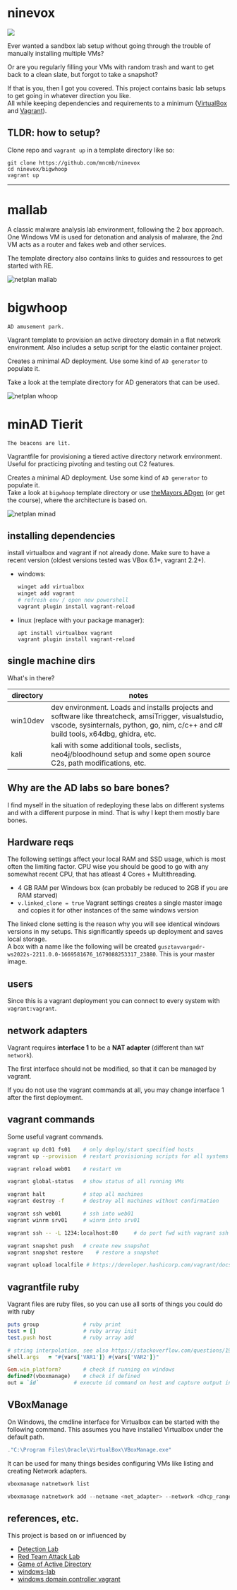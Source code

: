 # ninevox
![](pics/ninevox.jpg)

Ever wanted a sandbox lab setup without going through the trouble of manually installing multiple VMs? 

Or are you regularly filling your VMs with random trash and want to get back to a clean slate, but forgot to take a snapshot?

If that is you, then I got you covered. This project contains basic lab setups to get going in whatever direction you like.  
All while keeping dependencies and requirements to a minimum ([VirtualBox](https://www.virtualbox.org/) and [Vagrant](https://developer.hashicorp.com/vagrant/downloads)).

## TLDR: how to setup?
Clone repo and `vagrant up` in a template directory like so:
```
git clone https://github.com/mncmb/ninevox
cd ninevox/bigwhoop
vagrant up
```

----


# mallab
A classic malware analysis lab environment, following the 2 box approach.   
One Windows VM is used for detonation and analysis of malware, the 2nd VM acts as a router and fakes web and other services. 

The template directory also contains links to guides and ressources to get started with RE.

![netplan mallab](pics/mallab.jpg)

# bigwhoop
`AD amusement park.`

Vagrant template to provision an active directory domain in a flat network environment. 
Also includes a setup script for the elastic container project.

Creates a minimal AD deployment. Use some kind of `AD generator` to populate it. 

Take a look at the template directory for AD generators that can be used.

![netplan whoop](pics/whoop.jpg)

# minAD Tierit
`The beacons are lit.` 

Vagrantfile for provisioning a tiered active directory network environment. Useful for practicing pivoting and testing out C2 features.   

Creates a minimal AD deployment. Use some kind of `AD generator` to populate it.   
Take a look at `bigwhoop` template directory or use [theMayors ADgen](https://github.com/dievus/ADGenerator) (or get the course), where the architecture is based on.

![netplan minad](pics/minad.jpg)

## installing dependencies
install virtualbox and vagrant if not already done. Make sure to have a recent version (oldest versions tested was VBox 6.1+, vagrant 2.2+).
- windows:
    ```powershell
    winget add virtualbox
    winget add vagrant
    # refresh env / open new powershell
    vagrant plugin install vagrant-reload
    ```
- linux (replace with your package manager):
    ```
    apt install virtualbox vagrant
    vagrant plugin install vagrant-reload
    ```

## single machine dirs
What's in there?

| directory | notes |
| ---|---|
| win10dev | dev environment. Loads and installs projects and software like threatcheck, amsiTrigger, visualstudio, vscode, sysinternals, python, go, nim, c/c++ and c# build tools, x64dbg, ghidra, etc.|
| kali | kali with some additional tools, seclists, neo4j/bloodhound setup and some open source C2s, path modifications, etc.|

## Why are the AD labs so bare bones?
I find myself in the situation of redeploying these labs on different systems and with a different purpose in mind. That is why I kept them mostly bare bones.

## Hardware reqs
The following settings affect your local RAM and SSD usage, which is most often the limiting factor. CPU wise you should be good to go with any somewhat recent CPU, that has atleast 4 Cores + Multithreading.

- 4 GB RAM per Windows box (can probably be reduced to 2GB if you are RAM starved)
- `v.linked_clone = true` Vagrant settings creates a single master image and copies it for other instances of the same windows version 

The linked clone setting is the reason why you will see identical windows versions in my setups. This significantly speeds up deployment and saves local storage.   
A box with a name like the following will be created `gusztavvargadr-ws2022s-2211.0.0-1669581676_1679088253317_23880`. This is your master image.

## users
Since this is a vagrant deployment you can connect to every system with `vagrant:vagrant`.   

## network adapters
Vagrant requires __interface 1__ to be a __NAT adapter__ (different than `NAT network`). 

The first interface should not be modified, so that it can be managed by vagrant.   

If you do not use the vagrant commands at all, you may change interface 1 after the first deployment.


## vagrant commands
Some useful vagrant commands.
```bash
vagrant up dc01 fs01    # only deploy/start specified hosts
vagrant up --provision  # restart provisioning scripts for all systems

vagrant reload web01    # restart vm 

vagrant global-status   # show status of all running VMs

vagrant halt            # stop all machines
vagrant destroy -f      # destroy all machines without confirmation

vagrant ssh web01       # ssh into web01
vagrant winrm srv01     # winrm into srv01

vagrant ssh -- -L 1234:localhost:80     # do port fwd with vagrant ssh 

vagrant snapshot push   # create new snapshot
vagrant snapshot restore    # restore a snapshot

vagrant upload localfile # https://developer.hashicorp.com/vagrant/docs/cli/upload
```

## vagrantfile ruby
Vagrant files are ruby files, so you can use all sorts of things you could do with ruby
```ruby
puts group              # ruby print 
test = []               # ruby array init
test.push host          # ruby array add

# string interpolation, see also https://stackoverflow.com/questions/19648088/pass-environment-variables-to-vagrant-shell-provisioner
shell.args   = "#{vars['VAR1']} #{vars['VAR2']}"  

Gem.win_platform?       # check if running on windows
defined?(vboxmanage)    # check if defined
out = `id`           # execute id command on host and capture output in out
```

## VBoxManage
On Windows, the cmdline interface for Virtualbox can be started with the following command. This assumes you have installed Virtualbox under the default path.
```powershell
."C:\Program Files\Oracle\VirtualBox\VBoxManage.exe"
```
It can be used for many things besides configuring VMs like listing and creating Network adapters.
```powershell
vboxmanage natnetwork list 

vboxmanage natnetwork add --netname <net_adapter> --network <dhcp_range> --enable --dhcp on
```

## references, etc.
This project is based on or influenced by
- [Detection Lab](https://github.com/clong/DetectionLab)
- [Red Team Attack Lab](https://github.com/Marshall-Hallenbeck/red_team_attack_lab)
- [Game of Active Directory](https://github.com/Orange-Cyberdefense/GOAD)
- [windows-lab](https://github.com/dbroeglin/windows-lab)
- [windows domain controller vagrant](https://github.com/rgl/windows-domain-controller-vagrant)
